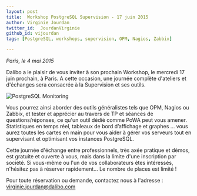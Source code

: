 ```yaml
---
layout: post
title:  Workshop PostgreSQL Supervision - 17 juin 2015
author: Virginie Jourdan
twitter_id:  JourdanVirginie   
github_id: vijourdan
tags: [PostgreSQL, workshops, supervision, OPM, Nagios, Zabbix]

---
```

*Paris, le 4 mai 2015*

Dalibo a le plaisir de vous inviter à son prochain Workshop, le mercredi 17 juin prochain, à Paris.
A cette occasion, une journée complète d'ateliers et d'échanges sera consacrée à la Supervision et ses outils.

![PostgreSQL Monitoring](https://raw.githubusercontent.com/dalibo/blog/gh-pages/img/powa_20150120.png)
<!--MORE-->


Vous pourrez ainsi aborder des outils généralistes tels que OPM, Nagios ou Zabbix, et tester et apprécier au travers de TP et séances de questions/réponses, ce qu'un outil dédié comme PoWA peut vous amener.
Statistiques en temps réel, tableaux de bord d’affichage et graphes ... vous aurez toutes les cartes en main pour vous aider à gérer vos serveurs tout en supervisant et optimisant vos instances PostgreSQL.

Cette journée d'échange entre professionnels, très axée pratique et démos, est gratuite et ouverte à vous, mais dans la limite d'une inscription par société.
Si vous-même ou l'un de vos collaborateurs êtes intéressés, n'hésitez pas à réserver rapidement… Le nombre de places est limité !

Pour toute réservation ou demande, contactez nous à l'adresse : [virginie.jourdan@dalibo.com](virginie.jourdan@dalibo.com) 
